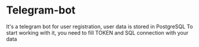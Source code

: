 # Telegram-bot
 It's a telegram bot for user registration, user data is stored in PostgreSQL
 To start working with it, you need to fill TOKEN and SQL connection with your data